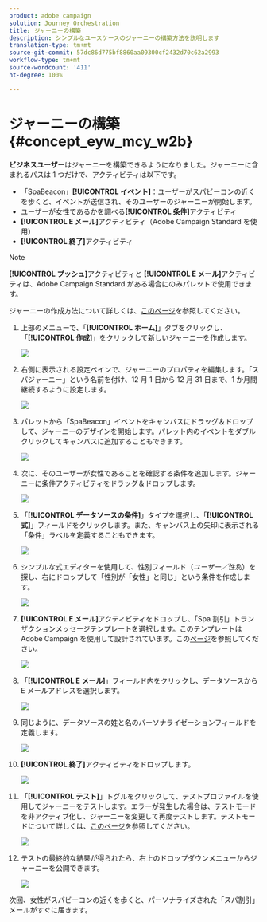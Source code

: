 ```yaml
---
product: adobe campaign
solution: Journey Orchestration
title: ジャーニーの構築
description: シンプルなユースケースのジャーニーの構築方法を説明します
translation-type: tm+mt
source-git-commit: 57dc86d775bf8860aa09300cf2432d70c62a2993
workflow-type: tm+mt
source-wordcount: '411'
ht-degree: 100%

---
```



# ジャーニーの構築{#concept_eyw_mcy_w2b}

**ビジネスユーザー**&#x200B;はジャーニーを構築できるようになりました。ジャーニーに含まれるパスは 1 つだけで、アクティビティは以下です。

* 「SpaBeacon」**[!UICONTROL イベント]**：ユーザーがスパビーコンの近くを歩くと、イベントが送信され、そのユーザーのジャーニーが開始します。
* ユーザーが女性であるかを調べる&#x200B;**[!UICONTROL 条件]**&#x200B;アクティビティ
* **[!UICONTROL E メール]**&#x200B;アクティビティ（Adobe Campaign Standard を使用）
* **[!UICONTROL 終了]**&#x200B;アクティビティ

>[!NOTE]
>
>**[!UICONTROL プッシュ]**&#x200B;アクティビティと **[!UICONTROL E メール]**&#x200B;アクティビティは、Adobe Campaign Standard がある場合にのみパレットで使用できます。

ジャーニーの作成方法について詳しくは、[このページ](../building-journeys/journey.md)を参照してください。

1. 上部のメニューで、「**[!UICONTROL ホーム]**」タブをクリックし、「**[!UICONTROL 作成]**」をクリックして新しいジャーニーを作成します。

   ![](../assets/journey31.png)

1. 右側に表示される設定ペインで、ジャーニーのプロパティを編集します。「スパジャーニー」という名前を付け、12 月 1 日から 12 月 31 日まで、1 か月間継続するように設定します。

   ![](../assets/journeyuc1_8.png)

1. パレットから「SpaBeacon」イベントをキャンバスにドラッグ＆ドロップして、ジャーニーのデザインを開始します。パレット内のイベントをダブルクリックしてキャンバスに追加することもできます。

   ![](../assets/journeyuc1_9.png)

1. 次に、そのユーザーが女性であることを確認する条件を追加します。ジャーニーに条件アクティビティをドラッグ＆ドロップします。

   ![](../assets/journeyuc1_10.png)

1. 「**[!UICONTROL データソースの条件]**」タイプを選択し、「**[!UICONTROL 式]**」フィールドをクリックします。また、キャンバス上の矢印に表示される「条件」ラベルを定義することもできます。

   ![](../assets/journeyuc1_11.png)

1. シンプルな式エディターを使用して、性別フィールド（_ユーザー／性別_）を探し、右にドロップして「性別が「女性」と同じ」という条件を作成します。

   ![](../assets/journeyuc1_12.png)

1. **[!UICONTROL E メール]**&#x200B;アクティビティをドロップし、「Spa 割引」トランザクションメッセージテンプレートを選択します。このテンプレートは Adobe Campaign を使用して設計されています。この[ページ](https://docs.adobe.com/content/help/ja-JP/campaign-standard/using/communication-channels/transactional-messaging/about-transactional-messaging.html)を参照してください。

   ![](../assets/journeyuc1_13.png)

1. 「**[!UICONTROL E メール]**」フィールド内をクリックし、データソースから E メールアドレスを選択します。

   ![](../assets/journeyuc1_14.png)

1. 同じように、データソースの姓と名のパーソナライゼーションフィールドを定義します。

   ![](../assets/journeyuc1_15.png)

1. **[!UICONTROL 終了]**&#x200B;アクティビティをドロップします。

   ![](../assets/journeyuc1_17.png)

1. 「**[!UICONTROL テスト]**」トグルをクリックして、テストプロファイルを使用してジャーニーをテストします。エラーが発生した場合は、テストモードを非アクティブ化し、ジャーニーを変更して再度テストします。テストモードについて詳しくは、[このページ](../building-journeys/testing-the-journey.md)を参照してください。

   ![](../assets/journeyuc1_18bis.png)

1. テストの最終的な結果が得られたら、右上のドロップダウンメニューからジャーニーを公開できます。

   ![](../assets/journeyuc1_18.png)

次回、女性がスパビーコンの近くを歩くと、パーソナライズされた「スパ割引」メールがすぐに届きます。
